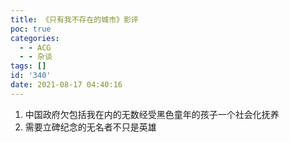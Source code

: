 ```yaml
---
title: 《只有我不存在的城市》影评
poc: true
categories:
  - - ACG
  - - 杂谈
tags: []
id: '340'
date: 2021-08-17 04:40:16
---
```


1.  中国政府欠包括我在内的无数经受黑色童年的孩子一个社会化抚养
2.  需要立碑纪念的无名者不只是英雄